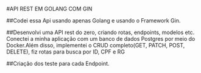 #API REST EM GOLANG COM GIN

##Codei essa Api usando apenas Golang e usando o Framework Gin. 

##Desenvolvi uma API rest do zero, criando rotas, endpoints, modelos etc. Conectei a minha aplicação com um banco de dados Postgres por meio do Docker.Além disso, implementei o CRUD completo(GET, PATCH, POST, DELETE), fiz rotas para busca por ID, CPF e RG</h2>

##Criação dos teste para cada Endpoint. 

